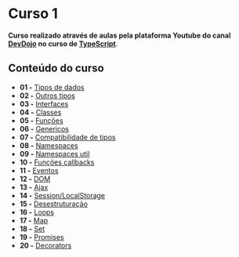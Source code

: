 # Curso 1 

**Curso realizado através de aulas pela plataforma Youtube do canal [DevDojo](https://www.youtube.com/channel/UCjF0OccBT05WxsJb2zNkL4g) no curso de [TypeScript](https://www.youtube.com/playlist?list=PL62G310vn6nGg5OzjxE8FbYDzCs_UqrUs)**.

## Conteúdo do curso

- **01 -** [Tipos de dados](https://replit.com/@leandrobeandrade/Tipos-de-dados#index.ts)
- **02 -** [Outros tipos](https://replit.com/@leandrobeandrade/Outros-tipos#index.ts)
- **03 -** [Interfaces](https://replit.com/@leandrobeandrade/Interfaces#index.ts)
- **04 -** [Classes](https://replit.com/@leandrobeandrade/Classes#index.ts)
- **05 -** [Funções](https://replit.com/@leandrobeandrade/Funcoes#index.ts)
- **06 -** [Genericos](https://replit.com/@leandrobeandrade/Generics#index.ts)
- **07 -** [Compatibilidade de tipos](https://replit.com/@leandrobeandrade/Compat-tipos#index.ts)
- **08 -** [Namespaces](https://replit.com/@leandrobeandrade/Namespace#index.ts)
- **09 -** [Namespaces util](https://replit.com/@leandrobeandrade/Namespace-util#index.ts)
- **10 -** [Funções callbacks](https://replit.com/@leandrobeandrade/Callbacks#index.ts)	
- **11 -** [Eventos](https://codesandbox.io/p/sandbox/eventos-q7xs2r)
- **12 -** [DOM](https://codesandbox.io/p/sandbox/dom-mhv2dm)
- **13 -** [Ajax](https://codesandbox.io/p/sandbox/ajax-tvglgh)
- **14 -** [Session/LocalStorage](https://codesandbox.io/p/sandbox/storage-8fy2kg)
- **15 -** [Desestruturação](https://replit.com/@leandrobeandrade/Desestruturacao#index.ts)
- **16 -** [Loops](https://replit.com/@leandrobeandrade/Loops#index.ts)
- **17 -** [Map](https://replit.com/@leandrobeandrade/Map#index.ts)
- **18 -** [Set](https://replit.com/@leandrobeandrade/Set#index.ts)
- **19 -** [Promises](https://replit.com/@leandrobeandrade/Promises#index.ts)
- **20 -** [Decorators](https://replit.com/@leandrobeandrade/Decorators#index.ts)
